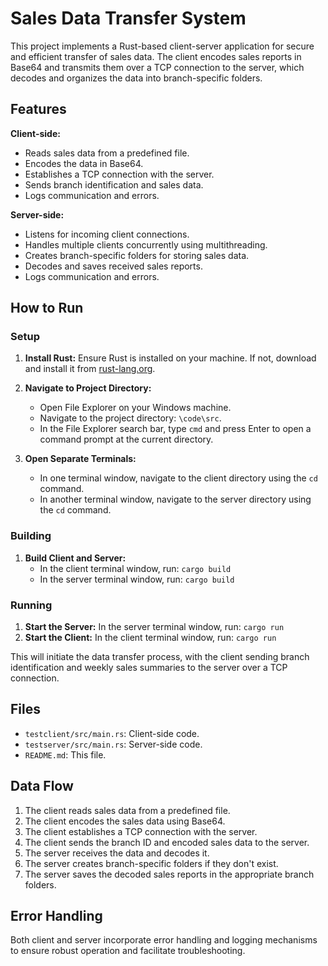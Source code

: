 # Sales Data Transfer System

This project implements a Rust-based client-server application for secure and efficient transfer of sales data. The client encodes sales reports in Base64 and transmits them over a TCP connection to the server, which decodes and organizes the data into branch-specific folders.

## Features

**Client-side:**

* Reads sales data from a predefined file.
* Encodes the data in Base64.
* Establishes a TCP connection with the server.
* Sends branch identification and sales data.
* Logs communication and errors.

**Server-side:**

* Listens for incoming client connections.
* Handles multiple clients concurrently using multithreading.
* Creates branch-specific folders for storing sales data.
* Decodes and saves received sales reports.
* Logs communication and errors.

## How to Run

### Setup

1. **Install Rust:** Ensure Rust is installed on your machine. If not, download and install it from [rust-lang.org](https://www.rust-lang.org/).

2. **Navigate to Project Directory:**
   * Open File Explorer on your Windows machine.
   * Navigate to the project directory: `\code\src`.
   * In the File Explorer search bar, type `cmd` and press Enter to open a command prompt at the current directory.

3. **Open Separate Terminals:**
   * In one terminal window, navigate to the client directory using the `cd` command.
   * In another terminal window, navigate to the server directory using the `cd` command.

### Building

1. **Build Client and Server:**
   * In the client terminal window, run: `cargo build`
   * In the server terminal window, run: `cargo build`

### Running

1. **Start the Server:** In the server terminal window, run: `cargo run`
2. **Start the Client:** In the client terminal window, run: `cargo run`

This will initiate the data transfer process, with the client sending branch identification and weekly sales summaries to the server over a TCP connection.

## Files

* `testclient/src/main.rs`:  Client-side code.
* `testserver/src/main.rs`:  Server-side code.
* `README.md`: This file.

## Data Flow

1. The client reads sales data from a predefined file.
2. The client encodes the sales data using Base64.
3. The client establishes a TCP connection with the server.
4. The client sends the branch ID and encoded sales data to the server.
5. The server receives the data and decodes it.
6. The server creates branch-specific folders if they don't exist.
7. The server saves the decoded sales reports in the appropriate branch folders.

## Error Handling

Both client and server incorporate error handling and logging mechanisms to ensure robust operation and facilitate troubleshooting.
